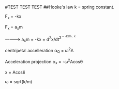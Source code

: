 #TEST TEST TEST
##Hooke's law
k = spring constant.

F<sub>x</sub> = -kx

F<sub>x</sub> = a<sub>x</sub>m

-----> a<sub>x</sub>m = -kx = d<sup>2</sup>x/dt<sup>2<sup> = -k/m . x

centripetal accelleration &alpha;<sub>Q</sub> = &omega;<sup>2</sup>A

Acceleration projection &alpha;<sub>x</sub> = -&omega;<sup>2</sup>Acos&theta;

x = Acos&theta;

&omega; = sqrt(k/m)
